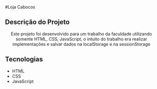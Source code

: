 #Loja Cabocos

## Descrição do Projeto

<p align="center">Este projeto foi desenvolvido para um trabalho da faculdade utilizando somente 
 HTML, CSS, JavaScript, o intuito do trabalho era realizar implementações e salvar dados na localStorage e na sessionStorage
</p>

## Tecnologias

- HTML
- CSS
- JavaScript
